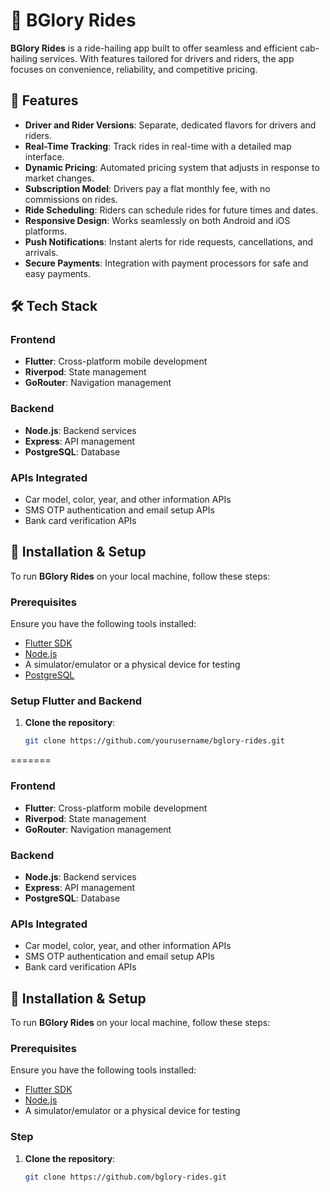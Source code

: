 # 🚖 BGlory Rides

**BGlory Rides** is a ride-hailing app built to offer seamless and efficient cab-hailing services. With features tailored for drivers and riders, the app focuses on convenience, reliability, and competitive pricing.

## 🚀 Features

- **Driver and Rider Versions**: Separate, dedicated flavors for drivers and riders.
- **Real-Time Tracking**: Track rides in real-time with a detailed map interface.
- **Dynamic Pricing**: Automated pricing system that adjusts in response to market changes.
- **Subscription Model**: Drivers pay a flat monthly fee, with no commissions on rides.
- **Ride Scheduling**: Riders can schedule rides for future times and dates.
- **Responsive Design**: Works seamlessly on both Android and iOS platforms.
- **Push Notifications**: Instant alerts for ride requests, cancellations, and arrivals.
- **Secure Payments**: Integration with payment processors for safe and easy payments.

## 🛠 Tech Stack


### Frontend
- **Flutter**: Cross-platform mobile development
- **Riverpod**: State management
- **GoRouter**: Navigation management

### Backend
- **Node.js**: Backend services
- **Express**: API management
- **PostgreSQL**: Database

### APIs Integrated
- Car model, color, year, and other information APIs
- SMS OTP authentication and email setup APIs
- Bank card verification APIs

## 🚧 Installation & Setup

To run **BGlory Rides** on your local machine, follow these steps:

### Prerequisites

Ensure you have the following tools installed:
- [Flutter SDK](https://flutter.dev/docs/get-started/install)
- [Node.js](https://nodejs.org/en/download/)
- A simulator/emulator or a physical device for testing
- [PostgreSQL](https://www.postgresql.org/download/)

### Setup Flutter and Backend

1. **Clone the repository**:
   ```bash
   git clone https://github.com/yourusername/bglory-rides.git
=======

### Frontend
- **Flutter**: Cross-platform mobile development
- **Riverpod**: State management
- **GoRouter**: Navigation management

### Backend
- **Node.js**: Backend services
- **Express**: API management
- **PostgreSQL**: Database

### APIs Integrated
- Car model, color, year, and other information APIs
- SMS OTP authentication and email setup APIs
- Bank card verification APIs

## 🚧 Installation & Setup

To run **BGlory Rides** on your local machine, follow these steps:

### Prerequisites

Ensure you have the following tools installed:
- [Flutter SDK](https://flutter.dev/docs/get-started/install)
- [Node.js](https://nodejs.org/en/download/)
- A simulator/emulator or a physical device for testing

### Step

1. **Clone the repository**:
   ```bash
   git clone https://github.com/bglory-rides.git



